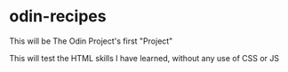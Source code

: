 # odin-recipes

This will be The Odin Project's first "Project"

This will test the HTML skills I have learned, without any use of CSS or JS


